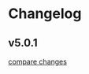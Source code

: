 # Changelog


## v5.0.1

[compare changes](https://github.com/overmindtech/sdp-js/compare/v4.5.2...v5.0.1)

